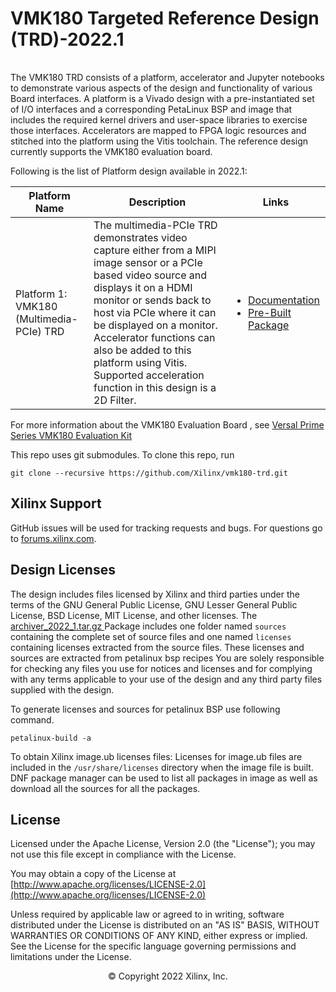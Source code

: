 <table class="sphinxhide">
 <tr>
   <h1> VMK180 Targeted Reference Design (TRD)-2022.1 </h1>
   </td>
 </tr>
</table>



The VMK180 TRD consists of a platform, accelerator and Jupyter notebooks to demonstrate various aspects of the design and functionality of various Board interfaces. A platform is a Vivado design with a pre-instantiated set of I/O interfaces and a corresponding PetaLinux BSP and image that includes the required kernel drivers and user-space libraries to exercise those interfaces. Accelerators are mapped to FPGA logic resources and stitched into the platform using the Vitis toolchain. The reference design currently supports the VMK180 evaluation board. 

Following is the list of Platform design available in 2022.1:

| Platform Name  | Description  |  Links |
| -------------- | ------------- |----------------|
| Platform 1: VMK180 (Multimedia-PCIe) TRD  |The multimedia-PCIe TRD demonstrates video capture either from a MIPI image sensor or a PCIe based video source and displays it on a  HDMI monitor or sends back to host via PCIe where it can be displayed on a monitor. Accelerator functions can also be added to this platform using Vitis. Supported acceleration function in this design is a 2D Filter.  |   <ul><li><a href="https://xilinx.github.io/vmk180-trd/2022.1/build/html/index.html">Documentation</a></li><li><a href="https://www.xilinx.com/member/forms/download/xef.html?filename=vmk180_trd_prebuilt_2022.1.zip">Pre-Built Package</a></li>

For more information about the VMK180 Evaluation Board , see [Versal Prime Series VMK180 Evaluation Kit](https://www.xilinx.com/products/boards-and-kits/vmk180.html)

This repo uses git submodules. To clone this repo, run

```
git clone --recursive https://github.com/Xilinx/vmk180-trd.git

```

## Xilinx Support

GitHub issues will be used for tracking requests and bugs. For questions go to [forums.xilinx.com](http://forums.xilinx.com/).

## Design Licenses

The design includes files licensed by Xilinx and third parties under the terms
of the GNU General Public License, GNU Lesser General Public License,
BSD License, MIT License, and other licenses. The [archiver_2022_1.tar.gz ](https://www.xilinx.com/member/forms/download/xef.html?filename=vmk180_trd_third_party_licenses_and_source_2022_1.tar.gz) Package includes one
folder named ``sources`` containing the complete set of source
files and one named ``licenses`` containing licenses extracted from
the source files. These licenses and sources are extracted from petalinux bsp recipes
You are solely responsible for checking any files you
use for notices and licenses and for complying with any terms applicable to your
use of the design and any third party files supplied with the design.

To generate licenses and sources for petalinux BSP use following command. 

``petalinux-build -a``


To obtain  Xilinx image.ub  licenses files:
Licenses for image.ub files are included in the ``/usr/share/licenses`` directory when the image file is built.
DNF package manager can be used to list all packages in image as well as download all the sources for all the packages.


## License

Licensed under the Apache License, Version 2.0 (the "License"); you may not use this file except in compliance with the License.

You may obtain a copy of the License at
[http://www.apache.org/licenses/LICENSE-2.0](http://www.apache.org/licenses/LICENSE-2.0)

Unless required by applicable law or agreed to in writing, software distributed under the License is distributed on an "AS IS" BASIS, WITHOUT WARRANTIES OR CONDITIONS OF ANY KIND, either express or implied. See the License for the specific language governing permissions and limitations under the License.

<p align="center">&copy; Copyright 2022 Xilinx, Inc.</p>
